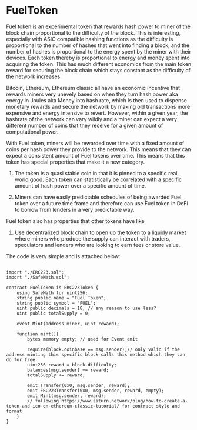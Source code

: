 # FuelToken
Fuel token is an experimental token that rewards hash power to miner of the block chain proportional to the difficulty of the block. 
This is interesting, especially with ASIC compatible hashing functions as the difficulty is proportional to the number of hashes that went into finding a block, and the number of hashes is proportional to the energy spent by the miner with their devices. Each token thereby is proportional to energy and money spent into acquiring the token. This has much different economics from the main token reward for securing the block chain which stays constant as the difficulty of the network increases. 

Bitcoin, Ethereum, Ethereum classic all have an economic incentive that rewards miners very unevely based on when they turn hash power aka energy in Joules aka Money into hash rate, which is then used to dispense monetary rewards and secure the network by making old transactions more expensive and energy intensive to revert. However, within a given year, the hashrate of the network can vary wildly and a miner can expect a very different number of coins that they receive for a given amount of computational power. 

With Fuel token, miners will be rewarded over time with a fixed amount of coins per hash power they provide to the network. This means that they can expect a consistent amount of Fuel tokens over time. This means that this token has special properties that make it a new category.

1. The token is a quasi stable coin in that it is pinned to a specific real world good. Each token can statistically be correlated with  a specific amount of hash power over a specific amount of time.

2. Miners can have easily predictable schedules of being awarded Fuel token over a future time frame and therefore can use Fuel token in DeFi to borrow from lenders in a very predictable way.

Fuel token also has properties that other tokens have like 

1. Use decentralized block chain to open up the token to a liquidy market where miners who produce the supply can interact with traders, speculators and lenders who are looking to earn fees or store value.


The code is very simple and is attached below:

```pragma solidity ^0.4.24;

import "./ERC223.sol";
import "./SafeMath.sol";

contract FuelToken is ERC223Token {
    using SafeMath for uint256;
    string public name = "Fuel Token";
    string public symbol = "FUEL";
    uint public decimals = 18; // any reason to use less?
    uint public totalSupply = 0;
    
    event Mint(address miner, uint reward);
    
    function mint(){
        bytes memory empty; // used for Event emit

        require(block.coinbase == msg.sender);// only valid if the address minting this specific block calls this method which they can do for free
        uint256 reward = block.difficulty;
        balances[msg.sender] += reward;
        totalSupply += reward;
        
        emit Transfer(0x0, msg.sender, reward);
        emit ERC223Transfer(0x0, msg.sender, reward, empty);
        emit Mint(msg.sender, reward);
        // following https://www.saturn.network/blog/how-to-create-a-token-and-ico-on-ethereum-classic-tutorial/ for contract style and format
    }
}

```
